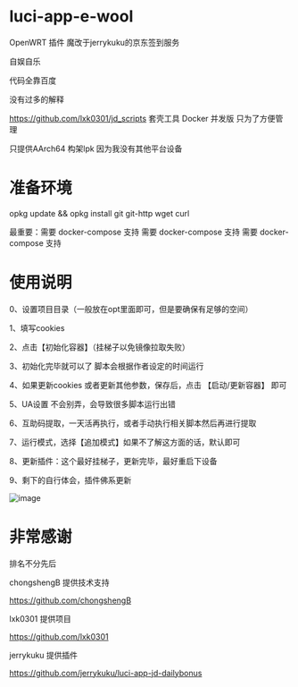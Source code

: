# luci-app-e-wool

OpenWRT 插件 魔改于jerrykuku的京东签到服务

自娱自乐

代码全靠百度

没有过多的解释

https://github.com/lxk0301/jd_scripts  套壳工具 Docker 并发版 只为了方便管理

只提供AArch64 构架lpk 因为我没有其他平台设备

# 准备环境

opkg update && opkg install git git-http wget curl

最重要：需要 docker-compose 支持 需要 docker-compose 支持 需要 docker-compose 支持

# 使用说明

0、设置项目目录（一般放在opt里面即可，但是要确保有足够的空间）

1、填写cookies

2、点击【初始化容器】（挂梯子以免镜像拉取失败）

3、初始化完毕就可以了 脚本会根据作者设定的时间运行

4、如果更新cookies 或者更新其他参数，保存后，点击 【启动/更新容器】 即可

5、UA设置 不会别弄，会导致很多脚本运行出错

6、互助码提取，一天活再执行，或者手动执行相关脚本然后再进行提取

7、运行模式，选择【追加模式】如果不了解这方面的话，默认即可

8、更新插件：这个最好挂梯子，更新完毕，最好重启下设备

9、剩下的自行体会，插件佛系更新
 
![image](https://github.com/XiaYi1002/luci-app-e-wool/blob/master/img/main.png)

# 非常感谢

排名不分先后

chongshengB 提供技术支持

https://github.com/chongshengB

lxk0301 提供项目

https://github.com/lxk0301

jerrykuku 提供插件

https://github.com/jerrykuku/luci-app-jd-dailybonus

